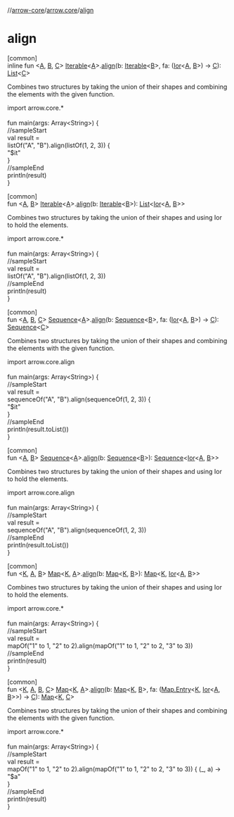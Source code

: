 //[arrow-core](../../index.md)/[arrow.core](index.md)/[align](align.md)

# align

[common]\
inline fun &lt;[A](align.md), [B](align.md), [C](align.md)&gt; [Iterable](https://kotlinlang.org/api/latest/jvm/stdlib/kotlin.collections/-iterable/index.html)&lt;[A](align.md)&gt;.[align](align.md)(b: [Iterable](https://kotlinlang.org/api/latest/jvm/stdlib/kotlin.collections/-iterable/index.html)&lt;[B](align.md)&gt;, fa: ([Ior](-ior/index.md)&lt;[A](align.md), [B](align.md)&gt;) -&gt; [C](align.md)): [List](https://kotlinlang.org/api/latest/jvm/stdlib/kotlin.collections/-list/index.html)&lt;[C](align.md)&gt;

Combines two structures by taking the union of their shapes and combining the elements with the given function.

import arrow.core.*\
\
fun main(args: Array&lt;String&gt;) {\
  //sampleStart\
  val result =\
   listOf("A", "B").align(listOf(1, 2, 3)) {\
     "$it"\
   }\
  //sampleEnd\
  println(result)\
}<!--- KNIT example-iterable-07.kt -->

[common]\
fun &lt;[A](align.md), [B](align.md)&gt; [Iterable](https://kotlinlang.org/api/latest/jvm/stdlib/kotlin.collections/-iterable/index.html)&lt;[A](align.md)&gt;.[align](align.md)(b: [Iterable](https://kotlinlang.org/api/latest/jvm/stdlib/kotlin.collections/-iterable/index.html)&lt;[B](align.md)&gt;): [List](https://kotlinlang.org/api/latest/jvm/stdlib/kotlin.collections/-list/index.html)&lt;[Ior](-ior/index.md)&lt;[A](align.md), [B](align.md)&gt;&gt;

Combines two structures by taking the union of their shapes and using Ior to hold the elements.

import arrow.core.*\
\
fun main(args: Array&lt;String&gt;) {\
  //sampleStart\
  val result =\
    listOf("A", "B").align(listOf(1, 2, 3))\
  //sampleEnd\
  println(result)\
}<!--- KNIT example-iterable-08.kt -->

[common]\
fun &lt;[A](align.md), [B](align.md), [C](align.md)&gt; [Sequence](https://kotlinlang.org/api/latest/jvm/stdlib/kotlin.sequences/-sequence/index.html)&lt;[A](align.md)&gt;.[align](align.md)(b: [Sequence](https://kotlinlang.org/api/latest/jvm/stdlib/kotlin.sequences/-sequence/index.html)&lt;[B](align.md)&gt;, fa: ([Ior](-ior/index.md)&lt;[A](align.md), [B](align.md)&gt;) -&gt; [C](align.md)): [Sequence](https://kotlinlang.org/api/latest/jvm/stdlib/kotlin.sequences/-sequence/index.html)&lt;[C](align.md)&gt;

Combines two structures by taking the union of their shapes and combining the elements with the given function.

import arrow.core.align\
\
fun main(args: Array&lt;String&gt;) {\
  //sampleStart\
  val result =\
   sequenceOf("A", "B").align(sequenceOf(1, 2, 3)) {\
     "$it"\
   }\
  //sampleEnd\
  println(result.toList())\
}<!--- KNIT example-sequence-01.kt -->

[common]\
fun &lt;[A](align.md), [B](align.md)&gt; [Sequence](https://kotlinlang.org/api/latest/jvm/stdlib/kotlin.sequences/-sequence/index.html)&lt;[A](align.md)&gt;.[align](align.md)(b: [Sequence](https://kotlinlang.org/api/latest/jvm/stdlib/kotlin.sequences/-sequence/index.html)&lt;[B](align.md)&gt;): [Sequence](https://kotlinlang.org/api/latest/jvm/stdlib/kotlin.sequences/-sequence/index.html)&lt;[Ior](-ior/index.md)&lt;[A](align.md), [B](align.md)&gt;&gt;

Combines two structures by taking the union of their shapes and using Ior to hold the elements.

import arrow.core.align\
\
fun main(args: Array&lt;String&gt;) {\
  //sampleStart\
  val result =\
    sequenceOf("A", "B").align(sequenceOf(1, 2, 3))\
  //sampleEnd\
  println(result.toList())\
}<!--- KNIT example-sequence-02.kt -->

[common]\
fun &lt;[K](align.md), [A](align.md), [B](align.md)&gt; [Map](https://kotlinlang.org/api/latest/jvm/stdlib/kotlin.collections/-map/index.html)&lt;[K](align.md), [A](align.md)&gt;.[align](align.md)(b: [Map](https://kotlinlang.org/api/latest/jvm/stdlib/kotlin.collections/-map/index.html)&lt;[K](align.md), [B](align.md)&gt;): [Map](https://kotlinlang.org/api/latest/jvm/stdlib/kotlin.collections/-map/index.html)&lt;[K](align.md), [Ior](-ior/index.md)&lt;[A](align.md), [B](align.md)&gt;&gt;

Combines two structures by taking the union of their shapes and using Ior to hold the elements.

import arrow.core.*\
\
fun main(args: Array&lt;String&gt;) {\
  //sampleStart\
  val result =\
   mapOf("1" to 1, "2" to 2).align(mapOf("1" to 1, "2" to 2, "3" to 3))\
  //sampleEnd\
  println(result)\
}<!--- KNIT example-map-03.kt -->

[common]\
fun &lt;[K](align.md), [A](align.md), [B](align.md), [C](align.md)&gt; [Map](https://kotlinlang.org/api/latest/jvm/stdlib/kotlin.collections/-map/index.html)&lt;[K](align.md), [A](align.md)&gt;.[align](align.md)(b: [Map](https://kotlinlang.org/api/latest/jvm/stdlib/kotlin.collections/-map/index.html)&lt;[K](align.md), [B](align.md)&gt;, fa: ([Map.Entry](https://kotlinlang.org/api/latest/jvm/stdlib/kotlin.collections/-map/-entry/index.html)&lt;[K](align.md), [Ior](-ior/index.md)&lt;[A](align.md), [B](align.md)&gt;&gt;) -&gt; [C](align.md)): [Map](https://kotlinlang.org/api/latest/jvm/stdlib/kotlin.collections/-map/index.html)&lt;[K](align.md), [C](align.md)&gt;

Combines two structures by taking the union of their shapes and combining the elements with the given function.

import arrow.core.*\
\
fun main(args: Array&lt;String&gt;) {\
  //sampleStart\
  val result =\
   mapOf("1" to 1, "2" to 2).align(mapOf("1" to 1, "2" to 2, "3" to 3)) { (_, a) -&gt;\
     "$a"\
   }\
  //sampleEnd\
  println(result)\
}<!--- KNIT example-map-04.kt -->
